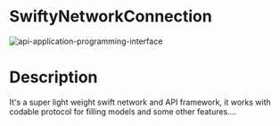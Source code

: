 # SwiftyNetworkConnection
![api-application-programming-interface](https://user-images.githubusercontent.com/34839080/127770211-776fcbab-0829-4561-9f34-341fc880f738.jpg)

Description
=======
It's a super light weight swift network and API framework, it works with codable protocol for filling models and some other features....
